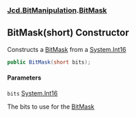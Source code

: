 ### [Jcd.BitManipulation](Jcd.BitManipulation.md 'Jcd.BitManipulation').[BitMask](Jcd.BitManipulation.BitMask.md 'Jcd.BitManipulation.BitMask')

## BitMask(short) Constructor

Constructs a [BitMask](Jcd.BitManipulation.BitMask.md 'Jcd.BitManipulation.BitMask') from
a [System.Int16](https://docs.microsoft.com/en-us/dotnet/api/System.Int16 'System.Int16')

```csharp
public BitMask(short bits);
```
#### Parameters

<a name='Jcd.BitManipulation.BitMask.BitMask(short).bits'></a>

`bits` [System.Int16](https://docs.microsoft.com/en-us/dotnet/api/System.Int16 'System.Int16')

The bits to use for the [BitMask](Jcd.BitManipulation.BitMask.md 'Jcd.BitManipulation.BitMask')
